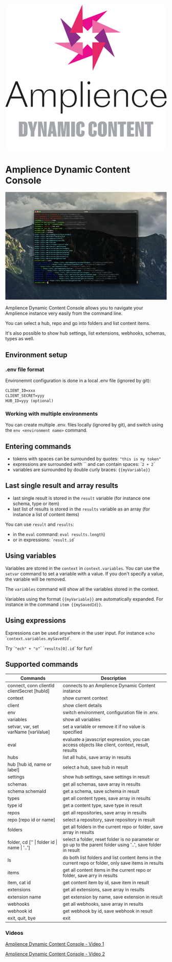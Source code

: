 [![Amplience Dynamic Content](media/header.png)](https://amplience.com/dynamic-content)

# Amplience Dynamic Content Console

![Amplience Dynamic Content Console](media/dc-console.png)

Amplience Dynamic Content Console allows you to navigate your Amplience instance very easily from the command line. 

You can select a hub, repo and go into folders and list content items.

It's also possible to show hub settings, list extensions, webhooks, schemas, types as well.

## Environment setup

### .env file format

Environemnt configuration is done in a local .env file (ignored by git):

```
CLIENT_ID=xxx
CLIENT_SECRET=yyy
HUB_ID=yyy (optional)
```

### Working with multiple environments

You can create multiple .env.<environment name> files locally (ignored by git), and switch using the `env <environment name>` command.

## Entering commands

- tokens with spaces can be surrounded by quotes: `"this is my token"`
- expressions are surrounded with \`\` and can contain spaces: \``2 + 2`\`
- variables are surrounded by double curly braces: `{{myVariable}}`

## Last single result and array results

- last single result is stored in the `result` variable (for instance one schema, type or item)
- last list of results is stored in the `results` variable as an array (for instance a list of content items)

You can use `result` and `results`:
- in the `eval` command: `eval results.length`)
- or in expressions: \``result.id`\`

## Using variables

Variables are stored in the `context` in `context.variables`. You can use the `setvar` command to set a variable with a value. If you don't specify a value, the variable will be removed.

The `variables` command will show all the variables stored in the context.

Variables using the format `{{myVariable}}` are automatically expanded. For instance in the command `item {{mySavedId}}`.

## Using expressions

Expressions can be used anywhere in the user input. For instance `echo `\``context.variables.mySavedId`\`.

Try \``"ech" + "o"`\` \``results[0].id`\` for fun!

## Supported commands

| Commands | Description |
|----------|-------------|
| connect, conn clientId clientSecret [hubId] | connects to an Amplience Dynamic Content instance |
context | show current context
client | show client details
env | switch environment, configuration file in .env.<environment name>
variables | show all variables
setvar, var, set varName [varValue] | set a variable or remove it if no value is specified
eval | evaluate a javascript expression, you can access objects like client, context, result, results
hubs | list all hubs, save array in results
hub [hub id, name or label] | select a hub, save hub in result
settings | show hub settings, save settings in result
schemas | get all schemas, save array in results
schema schemaId | get a schema, save schema in result
types | get all content types, save array in results
type id | get a content type, save type in result
repos | get all repositories, save array in results
repo [repo id or name] | select a repository, save repository in result
folders | get all folders in the current repo or folder, save array in results
folder, cd ['' \| folder id \| name \| '..'] | select a folder, reset folder is no parameter or go up to the parent folder using '..', save folder in result
ls | do both list folders and list content items in the current repo or folder, only save items in results
items | get all content items in the current repo or folder, save arry in results
item, cat id | get content item by id, save item in result
extensions | get all extensions, save array in results
extension name | get extension by name, save extension in result
webhooks | get all webhooks, save array in results
webhook id | get webhook by id, save webhook in result
exit, quit, bye | exit

### Videos

[Amplience Dynamic Content Console - Video 1](media/dc-console-1.mov)

[Amplience Dynamic Content Console - Video 2](media/dc-console-2.mov)
